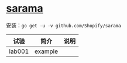 # [sarama](https://github.com/Shopify/sarama)
安装：`go get -u -v github.com/Shopify/sarama`

|试验|简介|说明|
|---|---|---|
|lab001 |example | |